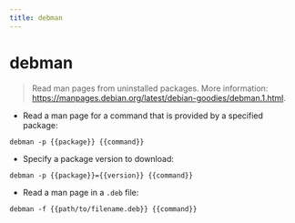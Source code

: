 ```yaml
---
title: debman
---
```

# debman

> Read man pages from uninstalled packages.
> More information: <https://manpages.debian.org/latest/debian-goodies/debman.1.html>.

- Read a man page for a command that is provided by a specified package:

`debman -p {{package}} {{command}}`

- Specify a package version to download:

`debman -p {{package}}={{version}} {{command}}`

- Read a man page in a `.deb` file:

`debman -f {{path/to/filename.deb}} {{command}}`
